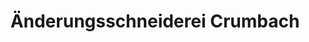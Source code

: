 ---
title: "Änderungsschneiderei Crumbach"
url: /lohfelden/aenderungsschneiderei-crumbach/
shop: Schneiderei
---
